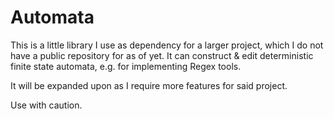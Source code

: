# Automata
This is a little library I use as dependency for a larger project, which I do not
have a public repository for as of yet. It can construct & edit deterministic finite state
automata, e.g. for implementing Regex tools. 

It will be expanded upon as I require more features for said project.

Use with caution.
